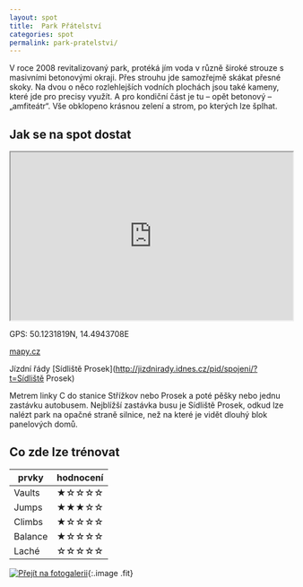 ```yaml
---
layout: spot
title:  Park Přátelství
categories: spot
permalink: park-pratelstvi/
---
```


V roce 2008 revitalizovaný park, protéká jím voda v různě široké strouze s masivními betonovými okraji. Přes strouhu jde samozřejmě skákat přesné skoky. Na dvou o něco rozlehlejších vodních plochách jsou také kameny, které jde pro precisy využít. A pro kondiční část je tu – opět betonový – „amfiteátr“. Vše obklopeno krásnou zelení a strom, po kterých lze šplhat.

## Jak se na spot dostat

<iframe width="100%" height="300" src="https://www.google.com/maps/embed/v1/place?zoom=14&q=50.1231819N, 14.4943708E&key=AIzaSyAZNXlZoYrkgR4P9ZNMlyukmqrnvc1hWXM"></iframe>

GPS: 50.1231819N, 14.4943708E

[mapy.cz](http://www.mapy.cz/s/kTn3)

Jízdní řády [Sídliště Prosek](http://jizdnirady.idnes.cz/pid/spojeni/?t=Sídliště Prosek)

Metrem linky C do stanice Střížkov nebo Prosek a poté pěšky nebo jednu zastávku autobusem. Nejblížší zastávka busu je Sídliště Prosek, odkud lze nalézt park na opačné straně silnice, než na které je vidět dlouhý blok panelových domů.

## Co zde lze trénovat

| prvky          | hodnocení |
| -------------- | --------- |
| Vaults         | ★☆☆☆☆     |
| Jumps          | ★★★☆☆     |
| Climbs         | ★☆☆☆☆     |
| Balance        | ★☆☆☆☆     |
| Laché          | ☆☆☆☆☆     |

[![Přejít na fotogalerii](http://www.rajce.net/f1040658169/700px)](http://www.rajce.net/f1040658169){:.image .fit}


<link rel="image_src" href="https://lh3.googleusercontent.com/zR8d4iCZMtK9hQ7VkOoWtDIBgZMSsf3_tumcID2DimoEhxnqDhDiVOZGpJ1mV2sTsPHSUE2LIAV8m4GCZblgf3DFiw1g1868u68NfkMKE_-AR5BcSx9gOQemwZd9c3Q9fAUWZRPHqDzOkVhAMUv1osW7xW1seSd5rOM9PjvaVJfvvoLw-sVnGXLdVcbHV7ZTWk7PcvmU95Z75J-VDP3D0NPLfwDJecuXxY51lnUbajzN2cwSgd8Kr7v32-7IHaD3L0lyijWcwlodkBYkg8-O_rCWFfnyUBS65zt1Xw9fJcnkPQaI2tZWQLqFF3a6fmrYPgpC_KZ-hTWy3C6gmBXbf6prMXXWT3fAVlGiBG8HJSF8z7P89AAvxiaDvsjl_630Dfyl18oQaeBsXdhHV3bX6omq1GRf6HjkQe9F5rG7HVyJfHziF88Tuog5-d7R9Fy9RGoxNLPxIWj9ubZguJwBrecMjsgFd9oiq6EAzXoQoQtgn_AaExpAFEPGafvxLLBAjsVwBd_Z0QFT9B6hLuqlGwpaJNB3XBaBLjS13BOd1J2GEhc-jkLLc4z8jtnmbeu_962k=w950-h713-no" />